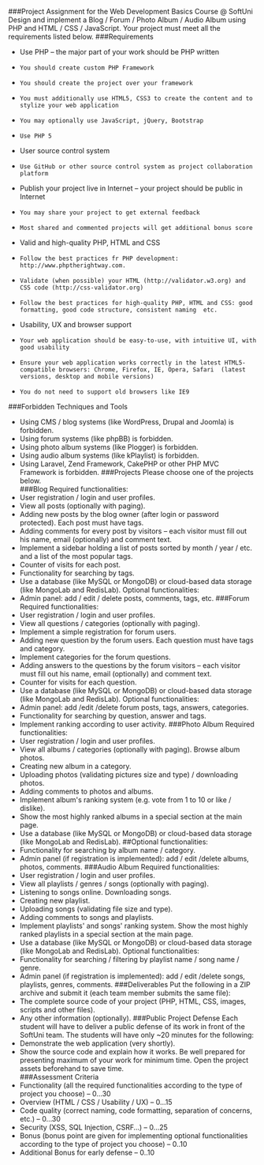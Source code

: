 ###Project Assignment for the Web Development Basics Course @ SoftUni
Design and implement a Blog / Forum / Photo Album / Audio Album using PHP and HTML / CSS / JavaScript. Your project must meet all the requirements listed below.
###Requirements
* 	Use PHP – the major part of your work should be PHP written
  * 	You should create custom PHP Framework
  * 	You should create the project over your framework
  * 	You must additionally use HTML5, CSS3 to create the content and to stylize your web application
  * 	You may optionally use JavaScript, jQuery, Bootstrap
  * 	Use PHP 5
* 	User source control system
  * 	Use GitHub or other source control system as project collaboration platform
* 	Publish your project live in Internet – your project should be public in Internet
  * 	You may share your project to get external feedback
  * 	Most shared and commented projects will get additional bonus score
* 	Valid and high-quality PHP, HTML and CSS
  * 	Follow the best practices fr PHP development: http://www.phptherightway.com.
  * 	Validate (when possible) your HTML (http://validator.w3.org) and CSS code (http://css-validator.org)
  * 	Follow the best practices for high-quality PHP, HTML and CSS: good formatting, good code structure, consistent naming  etc.
* 	Usability, UX and browser support
  * 	Your web application should be easy-to-use, with intuitive UI, with good usability
  * 	Ensure your web application works correctly in the latest HTML5-compatible browsers: Chrome, Firefox, IE, Opera, Safari  (latest versions, desktop and mobile versions)
  * 	You do not need to support old browsers like IE9
###Forbidden Techniques and Tools
* 	Using CMS / blog systems (like WordPress, Drupal and Joomla) is forbidden.
* 	Using forum systems (like phpBB) is forbidden.
* 	Using photo album systems (like Plogger) is forbidden.
* 	Using audio album systems (like kPlaylist) is forbidden.
* 	Using Laravel, Zend Framework, CakePHP or other PHP MVC Framework is forbidden.
###Projects
Please choose one of the projects below.                                           
###Blog
Required functionalities:                                                   
* 	User registration / login and user profiles.
* 	View all posts (optionally with paging).
* 	Adding new posts by the blog owner (after login or password protected). Each post must have tags. 
* 	Adding comments for every post by visitors – each visitor must fill out his name, email (optionally) and comment text.
* 	Implement a sidebar holding a list of posts sorted by month / year / etc. and a list of the most popular tags.
* 	Counter of visits for each post.
* 	Functionality for searching by tags.
* 	Use a database (like MySQL or MongoDB) or cloud-based data storage (like MongoLab and RedisLab).
Optional functionalities:                                                                       
* 	Admin panel: add / edit / delete posts, comments, tags, etc.
###Forum
Required functionalities:                                                                             
* 	User registration / login and user profiles.
* 	View all questions / categories (optionally with paging).
* 	Implement a simple registration for forum users.
* 	Adding new question by the forum users. Each question must have tags and category.
* 	Implement categories for the forum questions.
* 	Adding answers to the questions by the forum visitors – each visitor must fill out his name, email (optionally) and comment text.
* 	Counter for visits for each question.
* 	Use a database (like MySQL or MongoDB) or cloud-based data storage (like MongoLab and RedisLab). 
Optional functionalities:                                                                 
* 	Admin panel: add /edit /delete forum posts, tags, answers, categories.
* 	Functionality for searching by question, answer and tags.
* 	Implement ranking according to user activity.
###Photo Album
Required functionalities:                                                                             
* 	User registration / login and user profiles. 
* 	View all albums / categories (optionally with paging). Browse album photos.
* 	Creating new album in a category.
* 	Uploading photos (validating pictures size and type) / downloading photos.
* 	Adding comments to photos and albums.
* 	Implement album's ranking system (e.g. vote from 1 to 10 or like / dislike).
* 	Show the most highly ranked albums in a special section at the main page.
* 	Use a database (like MySQL or MongoDB) or cloud-based data storage (like MongoLab and RedisLab). 
##Optional functionalities:
* 	Functionality for searching by album name / category.
* 	Admin panel (if registration is implemented): add / edit /delete albums, photos, comments.
###Audio Album 
Required functionalities:                                                         
* 	User registration / login and user profiles. 
* 	View all playlists / genres / songs (optionally with paging).
* 	Listening to songs online. Downloading songs.
* 	Creating new playlist.
* 	Uploading songs (validating file size and type).
* 	Adding comments to songs and playlists.
* 	Implement playlists' and songs' ranking system. Show the most highly ranked playlists in a special section at the main page.
* 	Use a database (like MySQL or MongoDB) or cloud-based data storage (like MongoLab and RedisLab). 
Optional functionalities:                                              
* 	Functionality for searching / filtering by playlist name / song name / genre.
* 	Admin panel (if registration is implemented): add / edit /delete songs, playlists, genres, comments.
###Deliverables
Put the following in a ZIP archive and submit it (each team member submits the same file):                   
* 	The complete source code of your project (PHP, HTML, CSS, images, scripts and other files).
* 	Any other information (optionally).
###Public Project Defense
Each student will have to deliver a public defense of its work in front of the SoftUni team. The students will have only ~20 minutes for the following:           
* 	Demonstrate the web application (very shortly).
* 	Show the source code and explain how it works.
Be well prepared for presenting maximum of your work for minimum time. Open the project assets beforehand to save time.      
###Assessment Criteria
* 	Functionality (all the required functionalities according to the type of project you choose) – 0…30
* 	Overview (HTML / CSS / Usability / UX) – 0…15
* 	Code quality (correct naming, code formatting, separation of concerns, etc.) – 0…30
* 	Security (XSS, SQL Injection, CSRF…) – 0…25
* 	Bonus (bonus point are given for implementing optional functionalities according to the type of project you choose) – 0..10
*	Additional Bonus for early defense – 0..10

